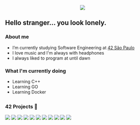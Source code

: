 <center>
<img src="https://cdn.discordapp.com/attachments/780570837505540126/975888691295813682/my_inspiration.gif">
</center>

<h2> Hello stranger... you look lonely.</h2>

<h3>About me</h3>

* I’m currently studying Software Engineering at [42 São Paulo](https://www.42sp.org.br/)
* I love music and I'm always with headphones
* I always liked to program at until dawn

<h3>What I'm currently doing</h3>

* Learning C++
* Learning GO
* Learning Docker

##

<h3> 42 Projects 🚧 </h3>

<div>
<a href="//github.com/guilherme-dell/LIBFT"><img src="https://cdn.discordapp.com/attachments/780570837505540126/897951891395313725/libfte.png?ex=65e8d95e&is=65d6645e&hm=5760b6c1834fe8513b2419ca0e23137ecdfe5272aacf78b7662adff3dfff40cc&"></a>
<a href="//github.com/guilherme-dell/GNL-I-HATE-YOU"><img src="https://cdn.discordapp.com/attachments/780570837505540126/897951928598790225/get_next_linee.png?ex=65e8d966&is=65d66466&hm=461cf4279d743712038e0758791a96e65eea907a6842dcc687a01842ee5d2b6b&"></a>
<a href="//github.com/guilherme-dell/FT_PRINTF"><img src="https://cdn.discordapp.com/attachments/780570837505540126/974802280060706886/ft_printf.png?ex=65eb92de&is=65d91dde&hm=94e8b587cec199f5ce896d001b581ea1b6b23c1bdafb31c317aeabfce4b15688&"></a>
<a href="//github.com/guilherme-dell/BORN2BEROOT"><img src="https://cdn.discordapp.com/attachments/780570837505540126/974802313619333170/born2beroot.png"></a>
<a href="//github.com/guilherme-dell/so_long"><img src="https://cdn.discordapp.com/attachments/780570837505540126/974802342400655360/so_long.png?ex=65eb92ed&is=65d91ded&hm=ebd1c19c6ff684c0dd7de66feedb9eb724a99513e2ddd757c9185bf93c8dba24&"></a>
<a href="//github.com/guilherme-dell/minitalk_fast"><img src="https://cdn.discordapp.com/attachments/780570837505540126/991031614475730994/minitalk.png?ex=65ef3e9d&is=65dcc99d&hm=94136eff8fabaaf1de9c764c93cfb875bcee1a8c439d38ccd2d855d8bbeba9f9&"></a>
<a href="//github.com/guilherme-dell"><img src="https://cdn.discordapp.com/attachments/780570837505540126/991052178040959059/push_swap.png?ex=65ef51c4&is=65dcdcc4&hm=253eca68071ef39cc2f88974ff2cf4db744e46c3640a55a05682e2d927f3dd9f&"></a>
<a href="//github.com/guilherme-dell"><img src="https://cdn.discordapp.com/attachments/976803430624526346/1093225011617214624/minishelle.png?ex=65e8a721&is=65d63221&hm=1abb4eca65ca3a6ab3df611b700fe1bded9a0538af337156ff3dbb5c144d6613&"></a>
<a href="//github.com/guilherme-dell"><img src="https://cdn.discordapp.com/attachments/976803430624526346/1093225022748889118/philosopherse.png?ex=65e8a724&is=65d63224&hm=c3a6a2905a203633fea8352f32b62e9c6940ef117943a34e62e8790e911eace0&"></a>
<a href="//github.com/guilherme-dell"><img src="https://cdn.discordapp.com/attachments/976803430624526346/1093225034446815333/netpracticee.png?ex=65e8a727&is=65d63227&hm=370bcab74b7822547024e8bf121c58be81d279e25b790db88fae4e827e9226fc&"></a>
<a href="//github.com/guilherme-dell/cub3D"><img src="https://cdn.discordapp.com/attachments/976803430624526346/1121804661205241887/cub3dn.png"></a>
</div>
